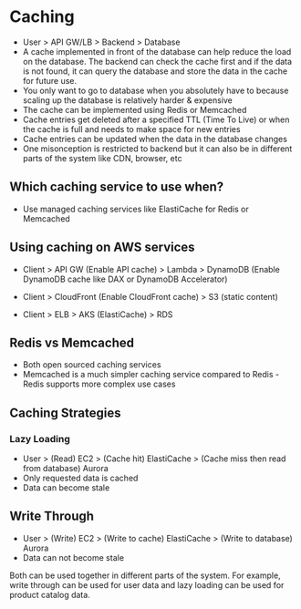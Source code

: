 # Caching

- User > API GW/LB > Backend > Database
- A cache implemented in front of the database can help reduce the load on the database. The backend can check the cache first and if the data is not found, it can query the database and store the data in the cache for future use.
- You only want to go to database when you absolutely have to because scaling up the database is relatively harder & expensive
- The cache can be implemented using Redis or Memcached
- Cache entries get deleted after a specified TTL (Time To Live) or when the cache is full and needs to make space for new entries
- Cache entries can be updated when the data in the database changes
- One misonception is restricted to backend but it can also be in different parts of the system like CDN, browser, etc

## Which caching service to use when?

- Use managed caching services like ElastiCache for Redis or Memcached

## Using caching on AWS services

- Client > API GW (Enable API cache) > Lambda > DynamoDB (Enable DynamoDB cache like DAX or DynamoDB Accelerator)
- Client > CloudFront (Enable CloudFront cache) > S3 (static content)

- Client > ELB > AKS (ElastiCache) > RDS


## Redis vs Memcached

- Both open sourced caching services
- Memcached is a much simpler caching service compared to Redis - Redis supports more complex use cases


## Caching Strategies

### Lazy Loading

- User > (Read) EC2 > (Cache hit) ElastiCache > (Cache miss then read from database) Aurora
- Only requested data is cached
- Data can become stale


## Write Through

- User > (Write) EC2 > (Write to cache) ElastiCache > (Write to database) Aurora
- Data can not become stale

Both can be used together in different parts of the system. For example, write through can be used for user data and lazy loading can be used for product catalog data.
